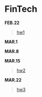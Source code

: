 # FinTech
**FEB.22**
 >
 >  [hw1](https://github.com/yi-shuan-chiang/FinTech/blob/1ce9fa534c6237fe24fdbd0de3fbe1165bc22dd4/hw1/%E5%BF%83%E5%BE%97.md) 

**MAR.1**
 >
 > 

**MAR.8**
 >
 > 

**MAR.15**
 >  
 >  [hw2](https://youtu.be/f_6rhW0Ycx0) 
  
**MAR.22**
 >  [hw3](https://youtu.be/_PX6AaYnQGA)
 > 
  
